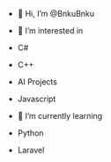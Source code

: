 - 👋 Hi, I’m @BnkuBnku
- 👀 I’m interested in 
-  C#
-  C++
-  AI Projects
-  Javascript
                        
- 🌱 I’m currently learning
-  Python
-  Laravel

<!---
BnkuBnku/BnkuBnku is a ✨ special ✨ repository because its `README.md` (this file) appears on your GitHub profile.
You can click the Preview link to take a look at your changes.
--->
